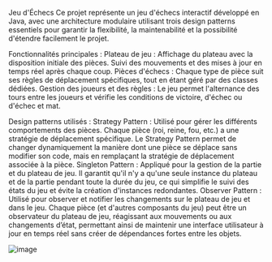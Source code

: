 Jeu d'Échecs
Ce projet représente un jeu d'échecs interactif développé en Java, avec une architecture modulaire utilisant trois design patterns essentiels pour garantir la flexibilité,
la maintenabilité et la possibilité d'étendre facilement le projet.

Fonctionnalités principales :
Plateau de jeu :
Affichage du plateau avec la disposition initiale des pièces.
Suivi des mouvements et des mises à jour en temps réel après chaque coup.
Pièces d'échecs :
Chaque type de pièce suit ses règles de déplacement spécifiques, tout en étant géré par des classes dédiées.
Gestion des joueurs et des règles :
Le jeu permet l'alternance des tours entre les joueurs et vérifie les conditions de victoire, d'échec ou d'échec et mat.

Design patterns utilisés :
Strategy Pattern :
Utilisé pour gérer les différents comportements des pièces. Chaque pièce (roi, reine, fou, etc.) a une stratégie de déplacement spécifique. Le Strategy Pattern permet de changer dynamiquement la manière dont une pièce se déplace sans modifier son code, mais en remplaçant la stratégie de déplacement associée à la pièce. 
Singleton Pattern :
Appliqué pour la gestion de la partie et du plateau de jeu. Il garantit qu'il n'y a qu'une seule instance du plateau et de la partie pendant toute la durée du jeu, ce qui simplifie le suivi des états du jeu et évite la création d'instances redondantes.
Observer Pattern :
Utilisé pour observer et notifier les changements sur le plateau de jeu et dans le jeu. Chaque pièce (et d'autres composants du jeu) peut être un observateur du plateau de jeu, réagissant aux mouvements ou aux changements d’état, permettant ainsi de maintenir une interface utilisateur à jour en temps réel sans créer de dépendances fortes entre les objets.

![image](https://github.com/user-attachments/assets/148b6bfc-1ea9-4537-9ddd-921b1f0c1a47)

